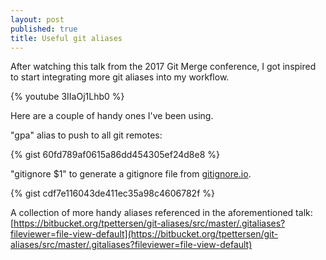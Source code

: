 ```yaml
---
layout: post
published: true
title: Useful git aliases
---
```

After watching this talk from the 2017 Git Merge conference, I got inspired to start integrating more git aliases into my workflow. 

{% youtube 3IIaOj1Lhb0 %}

Here are a couple of handy ones I've been using.

"gpa" alias to push to all git remotes:

{% gist 60fd789af0615a86dd454305ef24d8e8 %}

"gitignore $1" to generate a gitignore file from [gitignore.io](https://www.gitignore.io).

{% gist cdf7e116043de411ec35a98c4606782f %}


A collection of more handy aliases referenced in the aforementioned talk: [https://bitbucket.org/tpettersen/git-aliases/src/master/.gitaliases?fileviewer=file-view-default](https://bitbucket.org/tpettersen/git-aliases/src/master/.gitaliases?fileviewer=file-view-default)
